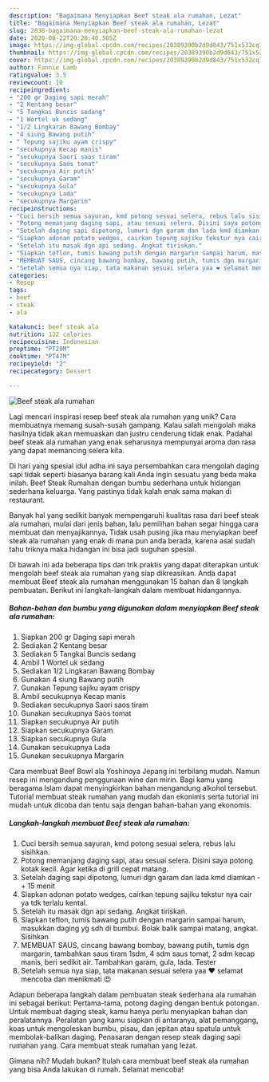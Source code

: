 ```yaml
---
description: "Bagaimana Menyiapkan Beef steak ala rumahan, Lezat"
title: "Bagaimana Menyiapkan Beef steak ala rumahan, Lezat"
slug: 2838-bagaimana-menyiapkan-beef-steak-ala-rumahan-lezat
date: 2020-08-22T20:28:40.505Z
image: https://img-global.cpcdn.com/recipes/20389390b2d9d843/751x532cq70/beef-steak-ala-rumahan-foto-resep-utama.jpg
thumbnail: https://img-global.cpcdn.com/recipes/20389390b2d9d843/751x532cq70/beef-steak-ala-rumahan-foto-resep-utama.jpg
cover: https://img-global.cpcdn.com/recipes/20389390b2d9d843/751x532cq70/beef-steak-ala-rumahan-foto-resep-utama.jpg
author: Fannie Lamb
ratingvalue: 3.5
reviewcount: 10
recipeingredient:
- "200 gr Daging sapi merah"
- "2 Kentang besar"
- "5 Tangkai Buncis sedang"
- "1 Wortel uk sedang"
- "1/2 Lingkaran Bawang Bombay"
- "4 siung Bawang putih"
- " Tepung sajiku ayam crispy"
- "secukupnya Kecap manis"
- "secukupnya Saori saos tiram"
- "secukupnya Saos tomat"
- "secukupnya Air putih"
- "secukupnya Garam"
- "secukupnya Gula"
- "secukupnya Lada"
- "secukupnya Margarin"
recipeinstructions:
- "Cuci bersih semua sayuran, kmd potong sesuai selera, rebus lalu sisihkan."
- "Potong memanjang daging sapi, atau sesuai selera. Disini saya potong kotak kecil. Agar ketika di grill cepat matang."
- "Setelah daging sapi dipotong, lumuri dgn garam dan lada kmd diamkan -+ 15 menit"
- "Siapkan adonan potato wedges, cairkan tepung sajiku tekstur nya cair ya tdk terlalu kental."
- "Setelah itu masak dgn api sedang. Angkat tiriskan."
- "Siapkan teflon, tumis bawang putih dengan margarin sampai harum, masukkan daging yg sdh di bumbui. Bolak balik sampai matang, angkat. Sisihkan"
- "MEMBUAT SAUS, cincang bawang bombay, bawang putih, tumis dgn margarin, tambahkan saus tiram 1sdm, 4 sdm saus tomat, 2 sdm kecap manis, beri sedikit air. Tambahkan garam, gula, lada. Tester"
- "Setelah semua nya siap, tata makanan sesuai selera yaa ❤ selamat mencoba dan menikmati 😍"
categories:
- Resep
tags:
- beef
- steak
- ala

katakunci: beef steak ala 
nutrition: 122 calories
recipecuisine: Indonesian
preptime: "PT29M"
cooktime: "PT47M"
recipeyield: "2"
recipecategory: Dessert

---
```



![Beef steak ala rumahan](https://img-global.cpcdn.com/recipes/20389390b2d9d843/751x532cq70/beef-steak-ala-rumahan-foto-resep-utama.jpg)

Lagi mencari inspirasi resep beef steak ala rumahan yang unik? Cara membuatnya memang susah-susah gampang. Kalau salah mengolah maka hasilnya tidak akan memuaskan dan justru cenderung tidak enak. Padahal beef steak ala rumahan yang enak seharusnya mempunyai aroma dan rasa yang dapat memancing selera kita.

Di hari yang spesial idul adha ini saya persembahkan cara mengolah daging sapi tidak seperti biasanya barang kali Anda ingin sesuatu yang beda maka inilah. Beef Steak Rumahan dengan bumbu sederhana untuk hidangan sederhana keluarga. Yang pastinya tidak kalah enak sama makan di restaurant.

Banyak hal yang sedikit banyak mempengaruhi kualitas rasa dari beef steak ala rumahan, mulai dari jenis bahan, lalu pemilihan bahan segar hingga cara membuat dan menyajikannya. Tidak usah pusing jika mau menyiapkan beef steak ala rumahan yang enak di mana pun anda berada, karena asal sudah tahu triknya maka hidangan ini bisa jadi suguhan spesial.


Di bawah ini ada beberapa tips dan trik praktis yang dapat diterapkan untuk mengolah beef steak ala rumahan yang siap dikreasikan. Anda dapat membuat Beef steak ala rumahan menggunakan 15 bahan dan 8 langkah pembuatan. Berikut ini langkah-langkah dalam membuat hidangannya.

<!--inarticleads1-->

##### Bahan-bahan dan bumbu yang digunakan dalam menyiapkan Beef steak ala rumahan:

1. Siapkan 200 gr Daging sapi merah
1. Sediakan 2 Kentang besar
1. Sediakan 5 Tangkai Buncis sedang
1. Ambil 1 Wortel uk sedang
1. Sediakan 1/2 Lingkaran Bawang Bombay
1. Gunakan 4 siung Bawang putih
1. Gunakan  Tepung sajiku ayam crispy
1. Ambil secukupnya Kecap manis
1. Sediakan secukupnya Saori saos tiram
1. Gunakan secukupnya Saos tomat
1. Siapkan secukupnya Air putih
1. Siapkan secukupnya Garam
1. Siapkan secukupnya Gula
1. Gunakan secukupnya Lada
1. Gunakan secukupnya Margarin


Cara membuat Beef Bowl ala Yoshinoya Jepang ini terbilang mudah. Namun resep ini mengandung penggunaan wine dan mirin. Bagi kamu yang beragama Islam dapat menyingkirkan bahan mengandung alkohol tersebut. Tutorial membuat steak rumahan yang mudah dan ekonimis serta tutorial ini mudah untuk dicoba dan tentu saja dengan bahan-bahan yang ekonomis. 

<!--inarticleads2-->

##### Langkah-langkah membuat Beef steak ala rumahan:

1. Cuci bersih semua sayuran, kmd potong sesuai selera, rebus lalu sisihkan.
1. Potong memanjang daging sapi, atau sesuai selera. Disini saya potong kotak kecil. Agar ketika di grill cepat matang.
1. Setelah daging sapi dipotong, lumuri dgn garam dan lada kmd diamkan -+ 15 menit
1. Siapkan adonan potato wedges, cairkan tepung sajiku tekstur nya cair ya tdk terlalu kental.
1. Setelah itu masak dgn api sedang. Angkat tiriskan.
1. Siapkan teflon, tumis bawang putih dengan margarin sampai harum, masukkan daging yg sdh di bumbui. Bolak balik sampai matang, angkat. Sisihkan
1. MEMBUAT SAUS, cincang bawang bombay, bawang putih, tumis dgn margarin, tambahkan saus tiram 1sdm, 4 sdm saus tomat, 2 sdm kecap manis, beri sedikit air. Tambahkan garam, gula, lada. Tester
1. Setelah semua nya siap, tata makanan sesuai selera yaa ❤ selamat mencoba dan menikmati 😍


Adapun beberapa langkah dalam pembuatan steak sederhana ala rumahan ini sebagai berikut: Pertama-tama, potong daging dengan bentuk potongan. Untuk membuat daging steak, kamu hanya perlu menyiapkan bahan dan peralatannya. Peralatan yang kamu siapkan di antaranya, alat pemanggang, koas untuk mengoleskan bumbu, pisau, dan jepitan atau spatula untuk membolak-balikan daging. Penasaran dengan resep steak daging sapi rumahan yang. Cara membuat steak rumahan yang lezat. 

Gimana nih? Mudah bukan? Itulah cara membuat beef steak ala rumahan yang bisa Anda lakukan di rumah. Selamat mencoba!
